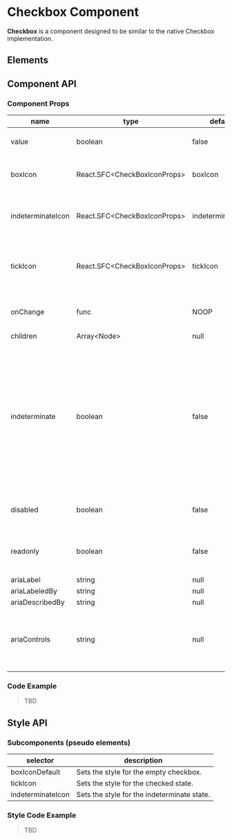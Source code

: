 # Checkbox Component

**Checkbox** is a component designed to be similar to the native Checkbox implementation.

## Elements

## Component API

### Component Props

| name        | type                                  | default | required | description                              |
| ----------- | ------------------------------------- | ------------ | ---------- | ---------------------------------------- |
| value | boolean | false | no | The checked value of the checkbox. |
| boxIcon | React.SFC\<CheckBoxIconProps> | boxIcon | no | SVG representing an empty state. |
| indeterminateIcon | React.SFC\<CheckBoxIconProps> | indeterminateIcon | no | SVG representing an indeterminate state. |
| tickIcon | React.SFC\<CheckBoxIconProps> | tickIcon | no | SVG representing an SVG representing a checked state. |
| onChange | func | NOOP | no | Event triggered by changing the value. |
| children | Array\<Node> | null | no | children | Any further nodes will be rendered. |
| indeterminate | boolean | false | no | Indicates that the checkbox is neither on nor off. Changes the appearance to resemble a third state. Does not affect the value of the checked attribute, and clicking the checkbox will set the value to false. |
| disabled | boolean | false | no | Whether the checkbox responds to events or not. |
| readonly | boolean | false | no | Gains tab focus but user cannot change value. |
| ariaLabel | string | null | no | aria attribute |
| ariaLabeledBy | string | null | no | aria attribute |
| ariaDescribedBy | string | null | no | aria attribute |
| ariaControls | string | null | no | List of IDs of controls used for implementing an intermediate state. |

### Code Example

> TBD

## Style API

### Subcomponents (pseudo elements)

selector   | description
--- | ---
boxIconDefault | Sets the style for the empty checkbox.
tickIcon | Sets the style for the checked state.
indeterminateIcon | Sets the style for the indeterminate state.

### Style Code Example

> TBD